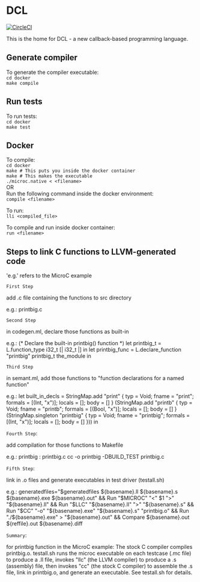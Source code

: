 # DCL

[![CircleCI](https://circleci.com/gh/PLT-DCL/dcl.svg?style=shield)](https://circleci.com/gh/PLT-DCL/dcl)

This is the home for DCL - a new callback-based programming language.

## Generate compiler

To generate the compiler executable:  
  `cd docker`  
  `make compile`  

## Run tests  

To run tests:  
  `cd docker`  
  `make test`  

## Docker

To compile:  
  `cd docker`  
  `make # This puts you inside the docker container`   
  `make # This makes the executable`  
  `./microc.native < <filename>`  
OR  
Run the following command inside the docker environment:  
  `compile <filename>`  

To run:  
  `lli <compiled_file>`

To compile and run inside docker container:  
  `run <filename>`  


## Steps to link C functions to LLVM-generated code

'e.g.' refers to the MicroC example

  `First Step`
  
  add .c file containing the functions to src directory

  e.g.: printbig.c

  `Second Step`
  
  in codegen.ml, declare those functions as built-in

  e.g.:
(* Declare the built-in printbig() function *)
  let printbig_t = L.function_type i32_t [| i32_t |] in
  let printbig_func = L.declare_function "printbig" printbig_t the_module in

  `Third Step`
  
  in semant.ml, add those functions to "function declarations for a named function"

  e.g.:
let built_in_decls =  StringMap.add "print"
     { typ = Void; fname = "print"; formals = [(Int, "x")];
       locals = []; body = [] } (StringMap.add "printb"
     { typ = Void; fname = "printb"; formals = [(Bool, "x")];
       locals = []; body = [] } (StringMap.singleton "printbig"
     { typ = Void; fname = "printbig"; formals = [(Int, "x")];
       locals = []; body = [] }))
   in

  `Fourth Step`:
  
  add compilation for those functions to Makefile

  e.g.:
printbig : printbig.c
	cc -o printbig -DBUILD_TEST printbig.c

  `Fifth Step`:
  
  link in .o files and generate executables in test driver (testall.sh)

  e.g.:
generatedfiles="$generatedfiles ${basename}.ll ${basename}.s ${basename}.exe ${basename}.out" &&
    Run "$MICROC" "<" $1 ">" "${basename}.ll" &&
    Run "$LLC" "${basename}.ll" ">" "${basename}.s" &&
    Run "$CC" "-o" "${basename}.exe" "${basename}.s" "printbig.o" &&
    Run "./${basename}.exe" > "${basename}.out" &&
    Compare ${basename}.out ${reffile}.out ${basename}.diff


  `Summary`:
  
  for printbig function in the MicroC example:
  The stock C compiler compiles printbig.o.  testall.sh runs the microc
executable on each testcase (.mc file) to produce a .ll file, invokes
"llc" (the LLVM compiler) to produce a .s (assembly) file, then
invokes "cc" (the stock C compiler) to assemble the .s file, link in
printbig.o, and generate an executable.  See testall.sh for details.
